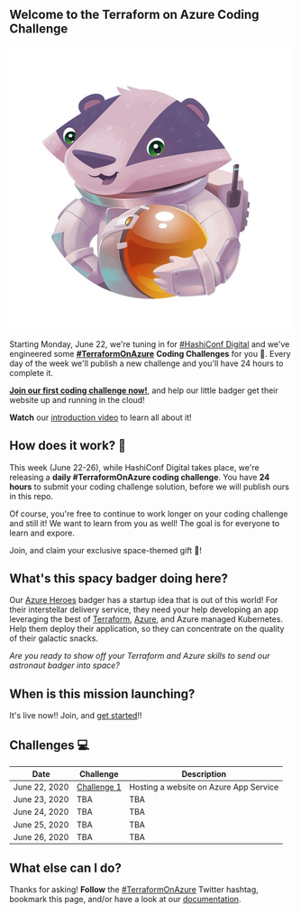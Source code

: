 ## Welcome to the Terraform on Azure Coding Challenge

![Astronaut Badger](./assets/Space-Badger-no-circle-smaller.jpg)

Starting Monday, June 22, we're tuning in for [#HashiConf Digital](https://hashiconf.com/digital-june/) and we've engineered some **[#TerraformOnAzure](https://twitter.com/search?q=%23terraformonazure)** **Coding Challenges** for you 🚀. Every day of the week we'll  publish a new challenge and you'll have 24 hours to complete it. 

**[Join our first coding challenge now!](https://github.com/Terraform-On-Azure-Workshop/terraform-azure-hashiconf2020/blob/main/challenges/challenge1/Readme.md)**, and help our little badger get their website up and running in the cloud!

**Watch** our [introduction video]() to learn all about it!


## How does it work? 🧰

This week (June 22-26), while HashiConf Digital takes place, we're releasing a **daily #TerraformOnAzure coding challenge**. You have **24 hours** to submit your coding challenge solution, before we will publish ours in this repo.

Of course, you're free to continue to work longer on your coding challenge and still it! We want to learn from you as well! The goal is for everyone to learn and expore.

Join, and claim your exclusive space-themed gift 🎁!

## What's this spacy badger doing here?

Our [Azure Heroes](https://aka.ms/azure.heroes?ocid=aid3015373_ThankYou_DevComm&eventId=HashiConfTerraformonAzure_JK1-K2-hoArJ) badger has a startup idea that is out of this world! For their interstellar delivery service, they need your help developing an app leveraging the best of [Terraform](https://terraform.io), [Azure](https://azure.com), and Azure managed Kubernetes. Help them deploy their application, so they can concentrate on the quality of their galactic snacks.

*Are you ready to show off your Terraform and Azure skills to send our astronaut badger into space?*

## When is this mission launching? 

It's live now!! Join, and [get started](https://github.com/Terraform-On-Azure-Workshop/terraform-azure-hashiconf2020/challenges/challenge1/Readme.md)!!


## Challenges 💻

| Date | Challenge | Description |
| ---- | --------- | ----------- |
| June 22, 2020 | [Challenge 1](https://github.com/Terraform-On-Azure-Workshop/terraform-azure-hashiconf2020/blob/main/challenges/challenge1/Readme.md) | Hosting a website on Azure App Service |
| June 23, 2020 | TBA | TBA |
| June 24, 2020 | TBA | TBA |
| June 25, 2020 | TBA | TBA |
| June 26, 2020 | TBA | TBA |


## What else can I do?

Thanks for asking! **Follow** the [#TerraformOnAzure](https://twitter.com/search?q=%23terraformonazure) Twitter hashtag, bookmark this page, and/or have a look at our [documentation](https://docs.microsoft.com/en-us/azure/developer/terraform/?ocid=aid3015373_ThankYou_DevComm&eventId=HashiConfTerraformonAzure_JK1-K2-hoArJ).
